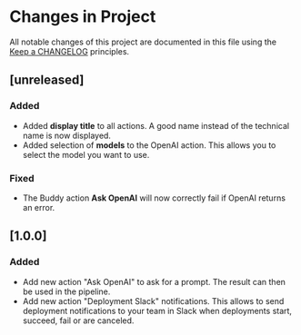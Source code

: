 # Changes in Project

All notable changes of this project are documented in this file
using the [Keep a CHANGELOG](https://keepachangelog.com/) principles.

## [unreleased]

### Added

- Added **display title** to all actions. A good name instead of the technical name is now displayed.
- Added selection of **models** to the OpenAI action. This allows you to select the model you want to use.

### Fixed

- The Buddy action **Ask OpenAI** will now correctly fail if OpenAI returns an error.

## [1.0.0]

### Added

- Add new action "Ask OpenAI" to ask for a prompt. The result can then be used in the pipeline.
- Add new action "Deployment Slack" notifications. This allows to send deployment notifications to your team in Slack
  when deployments start, succeed, fail or are canceled.

